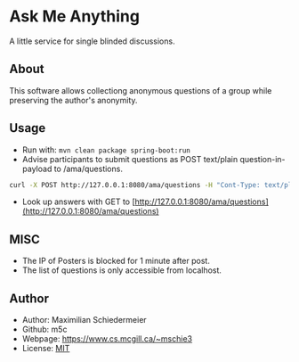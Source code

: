 # Ask Me Anything

A little service for single blinded discussions.

## About

This software allows collectiong anonymous questions of a group while preserving the author's anonymity.

## Usage

 * Run with: ```mvn clean package spring-boot:run```
 * Advise participants to submit questions as POST text/plain question-in-payload to /ama/questions.  
```bash
curl -X POST http://127.0.0.1:8080/ama/questions -H "Cont-Type: text/plain; charset=utf-8" -d "What's the answer to lofe, the universe and everything?"
```
 * Look up answers with GET to [http://127.0.0.1:8080/ama/questions](http://127.0.0.1:8080/ama/questions)

## MISC

 * The IP of Posters is blocked for 1 minute after post.
 * The list of questions is only accessible from localhost.

## Author

 * Author: Maximilian Schiedermeier
 * Github: m5c
 * Webpage: https://www.cs.mcgill.ca/~mschie3
 * License: [MIT](https://opensource.org/licenses/MIT)

